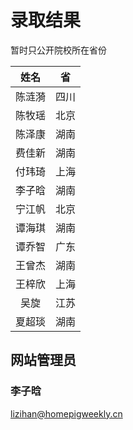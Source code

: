 # 录取结果

暂时只公开院校所在省份

|  姓名  |  省  |
|:------:|:----:|
| 陈涟漪 | 四川 |
| 陈牧瑶 | 北京 |
| 陈泽康 | 湖南 |
| 费佳新 | 湖南 |
| 付玮琦 | 上海 |
| 李子晗 | 湖南 |
| 宁江帆 | 北京 |
| 谭海琪 | 湖南 |
| 谭乔智 | 广东 |
| 王曾杰 | 湖南 |
| 王梓欣 | 上海 |
|  吴旋  | 江苏 |
| 夏超琰 | 湖南 |

## 网站管理员

### 李子晗

<lizihan@homepigweekly.cn>

